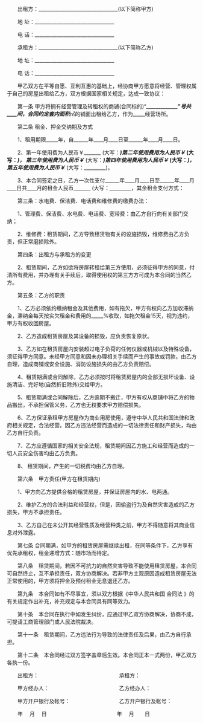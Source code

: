 
 



　　出租方：_________________________________(以下简称甲方)




　　地  址：_________________________________




　　电  话：_________________________________




　　承租方：_________________________________(以下简称乙方)




　　地  址：_________________________________




　　电  话：_________________________________




　　甲乙双方在平等自愿、互利互惠的基础上，经协商甲方愿意将经营、管理权属于自己的房屋出租给乙方，双方根据国家相关规定，达成一致协议：




　　第一条 甲方将拥有经营管理及转租权的商铺(合同标的)“__________________”号共____间，合同约定套内面积_____㎡的铺面出租给乙方，作为_____经营场所。




　　第二条 租金、押金交纳期及方式




　　1、租用期限_____年，自______年____月____日至______年____月____日。




　　2、第一年使用费为人民币￥_______ (大写：_________)第二年使用费用为人民币￥_______ (大写：_________)， 第三年使用费为人民币￥_______ (大写：_________)第四年使用费用为人民币￥_______ (大写：_________)， 第五年使用费为人民币￥_______ (大写：_________)。




　　3、本合同签定之日，乙方一次性支付______年____月____日至______年____月____日共____月的租金人民币_______ (大写：_________，其余租金支付方式：




　　第三条：水电费、保洁费、电话费和维修费的缴费办法：




　　1、管理费、保洁费、水电费、电话费、宽带费：由乙方自行向有关部门交纳；




　　2、维修费：租赁期间，乙方导致租赁物有关的设施损毁，维修费由乙方负责，但正常磨损除外。




　　第四条：出租方与承租方的变更




　　2、租赁期间，乙方如欲将房屋转租给第三方使用，必须征得甲方的同意，付清所有费用，并办理有关手续后，取得使用权的第三方方可成为本合同的当然乙方。




　　第五条：乙方的职责




　　1、乙方必须依约缴纳租金及其他费用，如有拖欠，甲方有权向乙方加收滞纳金，滞纳金每天按实欠租金和费用的_____%收取，如拖欠租金15天，视为违约，甲方有权收回房屋。




　　2、乙方造成租赁房屋及其设备的损毁，应负责恢复原状。




　　3、乙方如在租赁房屋内安装超过电子负荷的任何仪器或机械以及特殊设备，须征得甲方同意。未经甲方同意和因未办理相关手续而产生的事故或罚款，由乙方自理，造成商铺或安全设施、消防设施损失的由乙方负责赔偿。




　　4、租赁期满或合同解除，乙方必须按时将租赁房屋内的全部无损坏设备、设施清洁、完好地(自然折旧除外)交给甲方。




　　5、租赁期满或合同解除后，乙方逾期不搬迁，甲方有权从商铺中将乙方的物品搬出，不承担保管义务，乙方也无权要求甲方赔偿损失。




　　6、乙方保证承租甲方房屋作为商业用房使用，遵守中华人民共和国法律和政府相关规定，合法经营。因乙方违法经营而造成的一切法律责任和财产损失，均由乙方自行负责。




　　7、乙方应遵循国家的相关安全法规，租赁期间因乙方施工和经营而造成的一切人员安全伤害均由乙方负责。




　　8、 租赁期间，产生的一切税费均由乙方自理。




　　第六条　甲方责任(甲方在租赁期内)




　　1、甲方向乙方提供合格的租赁房屋，并保证房屋内的水、电两通。




　　2、维护乙方的合法利益和经营权，但是，因偷盗行为及自然灾害造成的乙方损失，甲方不承担责任。




　　3、乙方自己在未公开其经营性质及经营种类之前，甲方不得随意将其商业信息对外泄露。




　　第七条 合同期满，如甲方的租赁房屋需继续出租，在同等条件下，乙方享有优先承租权，租金递增方式：随市场而待定。




　　第八条　租赁期间，若因不可抗力的自然灾害导致不能使用租赁房屋，本合同可自然终止，互不承担责任，双方协商解决。若非甲方主观原因造成租赁房屋无法正常使用的，甲方须将押金及预付租金无息退还乙方。




　　第九条　本合同如有不尽事宜，须以双方根据《中华人民共和国
合同法
》的有关规定作出补充，补充规定与本合同具有同等效力。




　　第十条　本合同在执行中如发生纠纷，应通过甲乙双方协商解决，协商不成，可提请工商管理部门或人民法院裁决。




　　第十一条　租赁期间，乙方违法行为导致的法律责任及后果，由乙方自行承担。




　　第十二条　本合同经过双方签字盖章后生效。本合同正本一式两份，甲乙双方各执一份。




　　出租方：　　　　　　　　　　　　　　 　承租方：




　　甲方经办人：　　　　　　　　　　　　 　乙方经办人：




　　甲方开户银行及帐号：　　　　　　　　　 乙方开户银行及帐号：




　　年　 月　 日　　　　　　　　　　　　　 年　 月　　日

 


 

 
 
 
 
 
  


  
 

  


  


  
 
 
 
 

